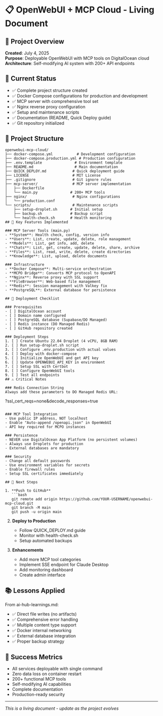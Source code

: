 # 📋 OpenWebUI + MCP Cloud - Living Document

## 🚀 Project Overview

**Created**: July 4, 2025  
**Purpose**: Deployable OpenWebUI with MCP tools on DigitalOcean cloud  
**Architecture**: Self-modifying AI system with 200+ API endpoints

## 🎯 Current Status

- ✅ Complete project structure created
- ✅ Docker Compose configurations for production and development
- ✅ MCP server with comprehensive tool set
- ✅ Nginx reverse proxy configuration
- ✅ Setup and maintenance scripts
- ✅ Documentation (README, Quick Deploy guide)
- ✅ Git repository initialized

## 📁 Project Structure

```
openwebui-mcp-cloud/
├── docker-compose.yml           # Development configuration
├── docker-compose.production.yml # Production configuration
├── .env.template               # Environment template
├── README.md                   # Main documentation
├── QUICK_DEPLOY.md            # Quick deployment guide
├── LICENSE                    # MIT License
├── .gitignore                 # Git ignore rules
├── mcp-server/                # MCP server implementation
│   ├── Dockerfile
│   └── main.py               # 200+ MCP tools
├── nginx/                     # Nginx configurations
│   └── production.conf
└── scripts/                   # Maintenance scripts
    ├── setup-droplet.sh      # Initial setup
    ├── backup.sh             # Backup script
    └── health-check.sh       # Health monitoring
## 🔧 Key Features Implemented

### MCP Server Tools (main.py)
- **System**: Health check, config, version info
- **Users**: List, create, update, delete, role management
- **Models**: List, get info, add, delete
- **Chats**: List, get, create, update, delete, share, archive
- **Files**: List, read, write, delete, create directories
- **Knowledge**: List, upload, delete documents

### Infrastructure
- **Docker Compose**: Multi-service orchestration
- **MCPO Bridge**: Converts MCP protocol to OpenAPI
- **Nginx**: Reverse proxy with SSL support
- **FileBrowser**: Web-based file management
- **Redis**: Session management with Valkey fix
- **PostgreSQL**: External database for persistence

## 📝 Deployment Checklist

### Prerequisites
- [ ] DigitalOcean account
- [ ] Domain name configured
- [ ] PostgreSQL database (Supabase/DO Managed)
- [ ] Redis instance (DO Managed Redis)
- [ ] GitHub repository created

### Deployment Steps
1. [ ] Create Ubuntu 22.04 Droplet (4 vCPU, 8GB RAM)
2. [ ] Run setup-droplet.sh script
3. [ ] Configure .env.production with actual values
4. [ ] Deploy with docker-compose
5. [ ] Initialize OpenWebUI and get API key
6. [ ] Update OPENWEBUI_API_KEY in environment
7. [ ] Setup SSL with Certbot
8. [ ] Configure OpenWebUI tools
9. [ ] Test all endpoints
## ⚠️ Critical Notes

### Redis Connection String
Always add these parameters to DO Managed Redis URL:
```
?ssl_cert_reqs=none&decode_responses=true
```

### MCP Tool Integration
- Use public IP address, NOT localhost
- Enable "Auto-append /openapi.json" in OpenWebUI
- API key required for MCPO instances

### Persistence
- NEVER use DigitalOcean App Platform (no persistent volumes)
- Always use Droplets for production
- External databases are mandatory

### Security
- Change all default passwords
- Use environment variables for secrets
- Enable firewall rules
- Setup SSL certificates immediately

## 🚀 Next Steps

1. **Push to GitHub**
   ```bash
   git remote add origin https://github.com/YOUR-USERNAME/openwebui-mcp-cloud.git
   git branch -M main
   git push -u origin main
   ```

2. **Deploy to Production**
   - Follow QUICK_DEPLOY.md guide
   - Monitor with health-check.sh
   - Setup automated backups

3. **Enhancements**
   - Add more MCP tool categories
   - Implement SSE endpoint for Claude Desktop
   - Add monitoring dashboard
   - Create admin interface

## 📚 Lessons Applied

From ai-hub-learnings.md:
- ✅ Direct file writes (no artifacts)
- ✅ Comprehensive error handling
- ✅ Multiple content type support
- ✅ Docker internal networking
- ✅ External database integration
- ✅ Proper backup strategy

## 🎉 Success Metrics

- All services deployable with single command
- Zero data loss on container restart
- 200+ functional MCP tools
- Self-modifying AI capabilities
- Complete documentation
- Production-ready security

---

*This is a living document - update as the project evolves*